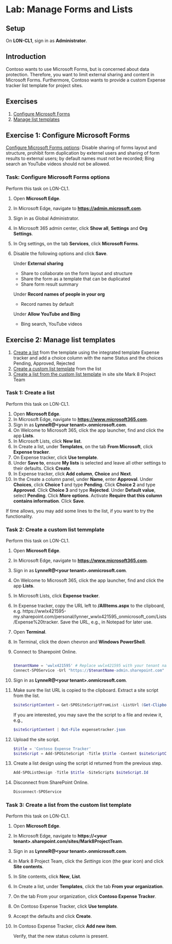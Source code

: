 # Lab: Manage Forms and Lists

## Setup

On **LON-CL1**, sign in as **Administrator**.

## Introduction

Contoso wants to use Microsoft Forms, but is concerned about data protection. Therefore, you want to limit external sharing and content in Microsoft Forms. Furthermore, Contoso wants to provide a custom Expense tracker list template for project sites.

## Exercises

1. [Configure Microsoft Forms](#exercise-1-configure-microsoft-forms)
1. [Manage list templates](#exercise-2-manage-list-templates)

## Exercise 1: Configure Microsoft Forms

[Configure Microsoft Forms options](#task-configure-microsoft-forms-options): Disable sharing of forms layout and structure, prohibit form duplication by externel users and sharing of form results to external users; by default names must not be recorded; Bing search an YouTube videos should not be allowed.

### Task: Configure Microsoft Forms options

Perform this task on LON-CL1.

1. Open **Microsoft Edge**.
1. In Microsoft Edge, navigate to **https://admin.microsoft.com**.
1. Sign in as Global Administrator.
1. In Microsoft 365 admin center, click **Show all**, **Settings** and **Org Settings**.
1. In Org settings, on the tab **Services**, click **Microsoft Forms**.
1. Disable the following options and click **Save**.

    Under **External sharing**

    * Share to collaborate on the form layout and structure
    * Share the form as a template that can be duplicated
    * Share form result summary

    Under **Record names of people in your org**

    * Record names by default

    Under **Allow YouTube and Bing**

    * Bing search,  YouTube videos

## Exercise 2: Manage list templates

1. [Create a list](#task-1-create-a-list) from the template using the integrated template Expense tracker and add a choice column with the name Status and the choices Pending, Approved, Rejected
2. [Create a custom list template](#task-2-create-a-custom-list-temmplate) from the list
3. [Create a list from the custom list template](#task-3-create-a-list-from-the-custom-list-template) in site site Mark 8 Project Team

### Task 1: Create a list

Perform this task on LON-CL1.

1. Open **Microsoft Edge**.
1. In Microsoft Edge, navigate to **https://www.microsoft365.com**.
1. Sign in as **LynneR@\<your tenant\>.onmicrosoft.com**.
1. On Welcome to Microsoft 365, click the app launcher, find and click the app **Lists**.
1. In Microsoft Lists, click **New list**.
1. In Create a list, under **Templates**, on the tab **From Microsoft**, click **Expense tracker**.
1. On Expense tracker, click **Use template**.
1. Under **Save to**, ensure **My lists** is selected and leave all other settings to their defaults. Click **Create**.
1. In Expense tracker, click **Add column**, **Choice** and **Next**.
1. In the Create a column panel, under **Name**, enter **Approval**. Under **Choices**, click **Choice 1** and type **Pending**. Click **Choice 2** and type **Approved**. Click **Choice 3** and type **Rejected**. Under **Default value**, select **Pending**. Click **More options**. Activate **Require that this column contains information**. Click **Save**.

If time allows, you may add some lines to the list, if you want to try the functionality.

### Task 2: Create a custom list temmplate

Perform this task on LON-CL1.

1. Open **Microsoft Edge**.
1. In Microsoft Edge, navigate to **https://www.microsoft365.com**.
1. Sign in as **LynneR@\<your tenant\>.onmicrosoft.com**.
1. On Welcome to Microsoft 365, click the app launcher, find and click the app **Lists**.
1. In Microsoft Lists, click **Expense tracker**.
1. In Expense tracker, copy the URL left to **/AllItems.aspx** to the clipboard, e.g. https:\/\/wwlx421595-my.sharepoint.com\/personal\/lynner_wwlx421595_onmicrosoft_com\/Lists\/Expense%20tracker. Save the URL, e.g., in Notepad for later use.
1. Open **Terminal**.
1. In Terminal, click the down chevron and **Windows PowerShell**.
1. Connect to Sharepoint Online.

    ````powershell
    
    $tenantName = 'wwlx421595' # Replace wwlx421595 with your tenant name
    Connect-SPOService -Url "https://$tenantName-admin.sharepoint.com"
    ````

1. Sign in as **LynneR@\<your tenant\>.onmicrosoft.com**.
1. Make sure the list URL is copied to the clipboard. Extract a site script from the list.

    ````powershell
    $siteScriptContent = Get-SPOSiteScriptFromList -ListUrl (Get-Clipboard)
    ````

    If you are interested, you may save the the script to a file and review it, e.g.,

    ````powershell
    $siteScriptContent | Out-File expensetracker.json
    ````

1. Upload the site script.

    ````powershell
    $title = 'Contoso Expense Tracker'
    $siteScript = Add-SPOSiteScript -Title $title -Content $siteScriptContent
    ````

1. Create a list design using the script id returned from the previous step.

    ````powershell
    Add-SPOListDesign -Title $title -SiteScripts $siteScript.Id
    ````

1. Disconnect from SharePoint Online.

    ```powershell
    Disconnect-SPOService
    ````

### Task 3: Create a list from the custom list template

Perform this task on LON-CL1.

1. Open **Microsoft Edge**.
1. In Microsoft Edge, navigate to **https:\/\/\<your tenant\>\.sharepoint.com\/sites\/Mark8ProjectTeam**.
1. Sign in as **LynneR@\<your tenant\>.onmicrosoft.com**.
1. In Mark 8 Project Team, click the *Settings* icon (the gear icon) and click **Site contents**.
1. In Site contents, click **New**, **List**.
1. In Create a list, under **Templates**, click the tab **From your organization**.
1. On the tab From your organization, click **Contoso Expense Tracker**.
1. On Contoso Expense Tracker, click **Use template**.
1. Accept the defaults and click **Create**.
1. In Contoso Expense Tracker, click **Add new item**.

    Verify, that the new status column is present.
